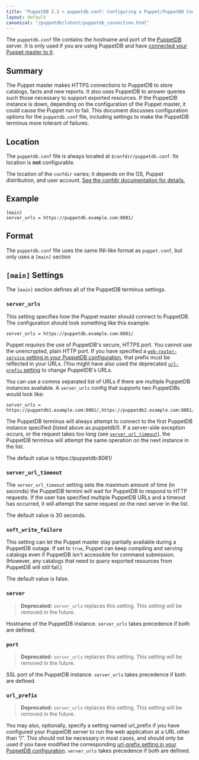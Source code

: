 ```yaml
---
title: "PuppetDB 2.2 » puppetdb.conf: Configuring a Puppet/PuppetDB Connection"
layout: default
canonical: "/puppetdb/latest/puppetdb_connection.html"
---
```


[puppetdb_root]: ./index.html
[connect_to_puppetdb]: ./connect_puppet_master.html
[confdir]: /puppet/latest/reference/dirs_confdir.html
[puppetdb_conf]: ./connect_puppet_master.html#edit-puppetdb\.conf
[url_prefix_setting]: ./configure.html#url-prefix
[web_router_setting]: ./configure.html#:web-router-service

The `puppetdb.conf` file contains the hostname and port of the [PuppetDB][puppetdb_root] server. It is only used if you are using PuppetDB and have [connected your Puppet master to it][connect_to_puppetdb].

Summary
-----

The Puppet master makes HTTPS connections to PuppetDB to store catalogs, facts and new reports. It also uses PuppetDB to answer queries such those necessary to support exported resources. If the PuppetDB instance is down, depending on the configuration of the Puppet master, it could cause the Puppet run to fail. This document discusses configuration options for the `puppetdb.conf` file, including settings to make the PuppetDB terminus more tolerant of failures.

## Location

The `puppetdb.conf` file is always located at `$confdir/puppetdb.conf`. Its location is **not** configurable.

The location of the `confdir` varies; it depends on the OS, Puppet distribution, and user account. [See the confdir documentation for details.][confdir]

## Example

    [main]
    server_urls = https://puppetdb.example.com:8081/

## Format

The `puppetdb.conf` file uses the same INI-like format as `puppet.conf`, but only uses a `[main]` section

`[main]` Settings
-----

The `[main]` section defines all of the PuppetDB terminus settings.

### `server_urls`

This setting specifies how the Puppet master should connect to PuppetDB. The configuration should look something like this example:

    server_urls = https://puppetdb.example.com:8081/

Puppet _requires_ the use of PuppetDB's secure, HTTPS port. You cannot use the unencrypted, plain HTTP port. If you have specified a [`web-router-service` setting in your PuppetDB configuration][web_router_setting], that prefix must be reflected in your URLs. (You might have also used the deprecated [`url-prefix` setting][url_prefix_setting] to change PuppetDB's URLs.

You can use a comma separated list of URLs if there are multiple PuppetDB instances available. A `server_urls` config that supports two PuppetDBs would look like:

    server_urls = https://puppetdb1.example.com:8081/,https://puppetdb2.example.com:8081/

The PuppetDB terminus will always attempt to connect to the first PuppetDB instance specified (listed above as puppetdb1). If a server-side exception occurs, or the request takes too long (see [`server_url_timeout`](#server_url_timeout)), the PuppetDB terminus will attempt the same operation on the next instance in the list.

The default value is https://puppetdb:8081/

### `server_url_timeout`

The `server_url_timeout` setting sets the maximum amount of time (in seconds) the PuppetDB termini will wait for PuppetDB to respond to HTTP requests. If the user has specified multiple PuppetDB URLs and a timeout has occurred, it will attempt the same request on the next server in the list.

The default value is 30 seconds.

### `soft_write_failure`

This setting can let the Puppet master stay partially available during a PuppetDB outage. If set to `true`, Puppet can keep compiling and serving catalogs even if PuppetDB isn't accessible for command submission. (However, any catalogs that need to _query_ exported resources from PuppetDB will still fail.)

The default value is false.

### `server`

> **Deprecated:** `server_urls` replaces this setting. This setting will be removed in the future.

Hostname of the PuppetDB instance. `server_urls` takes precedence if both are defined.

### `port`

> **Deprecated:** `server_urls` replaces this setting. This setting will be removed in the future.

SSL port of the PuppetDB instance. `server_urls` takes precedence if both are defined.

### `url_prefix`

> **Deprecated:** `server_urls` replaces this setting. This setting will be removed in the future.

You may also, optionally, specify a setting named url_prefix if you have configured your PuppetDB server to run the web application at a URL other than “/”. This should not be necessary in most cases, and should only be used if you have modified the corresponding [url-prefix setting in your PuppetDB configuration][url_prefix_setting]. `server_urls` takes precedence if both are defined.
